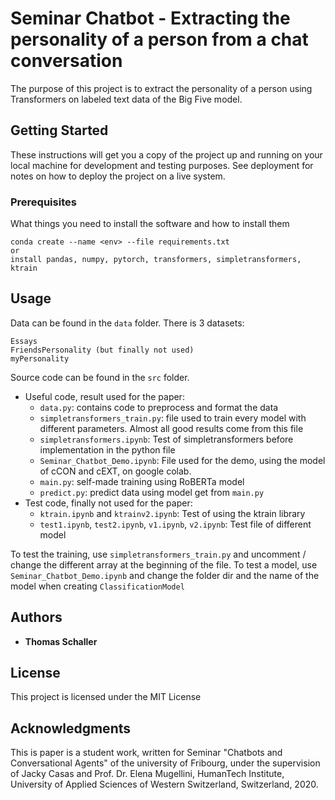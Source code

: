 # Seminar Chatbot - Extracting the personality of a person from a chat conversation

The purpose of this project is to extract the personality of a person using Transformers on labeled text data of the Big Five model.

## Getting Started

These instructions will get you a copy of the project up and running on your local machine for development and testing purposes. See deployment for notes on how to deploy the project on a live system.

### Prerequisites

What things you need to install the software and how to install them

```
conda create --name <env> --file requirements.txt
or
install pandas, numpy, pytorch, transformers, simpletransformers, ktrain
```

## Usage

Data can be found in the `data` folder. There is 3 datasets:
```
Essays
FriendsPersonality (but finally not used)
myPersonality
```

Source code can be found in the `src` folder.
* Useful code, result used for the paper:
  * `data.py`: contains code to preprocess and format the data
  * `simpletransformers_train.py`: file used to train every model with different parameters. Almost all good results come from this file
  * `simpletransformers.ipynb`: Test of simpletransformers before implementation in the python file
  * `Seminar_Chatbot_Demo.ipynb`: File used for the demo, using the model of cCON and cEXT, on google colab.
  * `main.py`: self-made training using RoBERTa model
  * `predict.py`: predict data using model get from `main.py`
* Test code, finally not used for the paper:
  * `ktrain.ipynb` and `ktrainv2.ipynb`: Test of using the ktrain library
  * `test1.ipynb`, `test2.ipynb`, `v1.ipynb`, `v2.ipynb`: Test file of different model

To test the training, use `simpletransformers_train.py` and uncomment / change the different array at the beginning of the file. To test a model, use `Seminar_Chatbot_Demo.ipynb` and change the folder dir and the name of the model when creating `ClassificationModel`
## Authors

* **Thomas Schaller**

## License

This project is licensed under the MIT License

## Acknowledgments
This is paper is a student work, written for Seminar "Chatbots and Conversational Agents" of the university of Fribourg, under the supervision of Jacky Casas and Prof. Dr. Elena Mugellini, HumanTech Institute, University of Applied Sciences of Western Switzerland, Switzerland, 2020.

